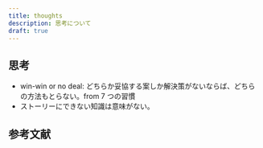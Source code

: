 ```yaml
---
title: thoughts
description: 思考について
draft: true
---
```


## 思考

- win-win or no deal: どちらか妥協する案しか解決策がないならば、どちらの方法もとらない。from 7 つの習慣
- ストーリーにできない知識は意味がない。

## 参考文献
